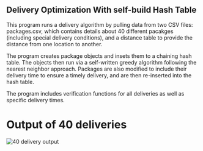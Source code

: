 ## Delivery Optimization With self-build Hash Table

This program runs a delivery algorithm by pulling data from two CSV files: packages.csv, which contains details about 40 different pacakges (including special delivery 
conditions), and a distance table to provide the distance from one location to another.

The program creates package objects and insets them to a chaining hash table. The objects then run via a self-written greedy algorithm following the nearest neighbor approach.
Packages are also modified to include their delivery time to ensure a timely delivery, and are then re-inserted into the hash table.

The program includes verification functions for all deliveries as well as specific delivery times.

# Output of 40 deliveries

![40 delivery output](Delivery_Optimization/Screenshots/Miles_and_Deadline_Verification.png?raw=true "Delivery Output")
